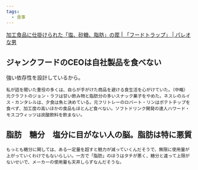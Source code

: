 ```yaml
---
tags:
  - 食事
---
```

[加工食品に仕掛けられた「塩、砂糖、脂肪」の罠 | 「フードトラップ」 | パレオな男](https://yuchrszk.blogspot.com/2015/03/blog-post_77.html)

## ジャンクフードのCEOは自社製品を食べない

強い依存性を設計しているから。

```
私が話を聞いた重役の多くは、自らが手がけた商品を避ける食生活を心がけていた。（中略）元クラフトのジョン・ラフは甘い飲み物と脂肪分の多いスナック菓子をやめた。ネスレのルイス・カンタレルは、夕食は魚と決めている。元フリトレーのロバート・リンはポテトチップを食べず、加工度の高いほかの食品もほとんど食べない。ソフトドリンク開発の達人ハワード・モスコウィッツは炭酸飲料を飲まない。
```

## 脂肪　糖分　塩分に目がない人の脳。脂肪は特に悪質

```
もっとも糖分に関しては、ある一定量を超すと魅力が減っていくんだそうで、無限に使用量が上がっていくわけでもないらしい。一方で「脂肪」のほうはタチが悪く、糖分と違って上限がないせいで、メーカーの使用量も天井しらずなんだそうな。
```

